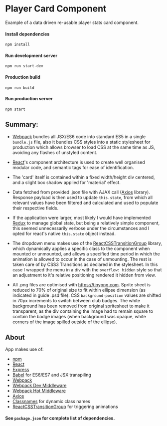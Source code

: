# Player Card Component

Example of a data driven re-usable player stats card component.



#### Install dependencies
`npm install`

#### Run development server
`npm run start-dev`

#### Production build
`npm run build`

#### Run production server
`npm start`



## Summary:

- [Webpack](http://webpack.github.io) bundles all JSX/ES6 code into standard ES5 in a single `bundle.js` file, also it bundles CSS styles into a static stylesheet for production which allows browser to load CSS at the same time as JS, avoiding any flashes of unstyled content.

- [React](https://github.com/facebook/react)'s component architecture is used to create well organised modular code, and semantic tags for ease of identification.

- The 'card' itself is contained within a fixed width/height div centered, and a slight box shadow applied for 'material' effect.

- Data fetched from provided .json file with AJAX call ([Axios](https://github.com/mzabriskie/axios) library). Response payload is then used to update `this.state`, from which all relevant values have been filtered and calculated and used to populate their respective fields.

- If the application were larger, most likely I would have implemented [Redux](https://github.com/reactjs/redux) to manage global state, but being a relatively simple component, this seemed unnecessarily verbose under the circumstances and I opted for react's native `this.state` object instead.

- The dropdown menu makes use of the [ReactCSSTransitionGroup](https://www.npmjs.com/package/react-addons-css-transition-group) library, which dynamically applies a specific class to the component when mounted or unmounted, and allows a specified time period in which the animation is allowed to occur in the case of unmounting. The rest is taken care of by CSS3 Transitions as declared in the stylesheet. In this case I wrapped the menu in a div with the `overflow: hidden` style so that an adjustment to it's relative positioning rendered it hidden from view.

- All .png files are optimised with https://tinypng.com. Sprite sheet is reduced to 70% of original size to fit within ellipse dimension (as indicated in guide .psd file). CSS `background-position` values are shifted in 70px increments to switch between club badges. The white background has been removed from original spritesheet to make it transparent, as the div containing the image had to remain square to contain the badge images (when background was opaque, white corners of the image spilled outside of the ellipse).



## About

App makes use of:
* [npm](https://www.npmjs.com/)
* [React](https://github.com/facebook/react)
* [Express](http://expressjs.com)
* [Babel](http://babeljs.io) for ES6/ES7 and JSX transpiling
* [Webpack](http://webpack.github.io)
* [Webpack Dev Middleware](http://webpack.github.io/docs/webpack-dev-middleware.html)
* [Webpack Hot Middleware](https://github.com/glenjamin/webpack-hot-middleware)
* [Axios](https://github.com/mzabriskie/axios)
* [Classnames](https://github.com/JedWatson/classnames) for dynamic class names
* [ReactCSSTransitionGroup](https://www.npmjs.com/package/react-addons-css-transition-group) for triggering animations


#### See `package.json` for complete list of dependencies.
